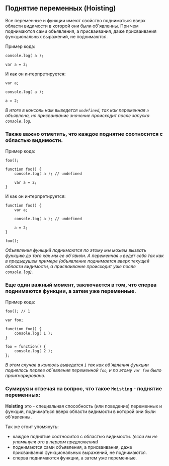 ## Поднятие переменных (Hoisting)

Все переменные и функции имеют свойство подниматься вверх области видимости в которой они были об`явленны.
При чем поднимаются сами объявления, а присваивания, даже присваивания функциональных выражений, не поднимаются.

Пример кода:
```ecmascript 6
console.log( a );

var a = 2;
```


И как он интерпретируется:
```ecmascript 6
var a;

console.log( a );

a = 2;
```

_В итоге в консоль нам выведется `undefined`, так как переменная `а` объявлена, 
но присваивание значение происходит после запуска `console.log`._


### Также важно отметить, что каждое поднятие соотносится с областью видимости.

Пример кода:
```ecmascript 6
foo();

function foo() {
    console.log( a ); // undefined

    var a = 2;
}
```

И как он интерпретируется:
```ecmascript 6
function foo() {
    var a;

    console.log( a ); // undefined

    a = 2;
}

foo();
```

_Объявления функций поднимаются по этому мы можем вызвать функцию до того как мы ее об\`явили. 
А переменная `а` ведет себя так как в предыдущем примере (объявление поднимается вверх текущей области видимости, 
а присваивание происходит уже после `console.log`)._

### Еще один важный момент, заключается в том, что сперва поднимаются функции, а затем уже переменные.

Пример кода:
```ecmascript 6
foo(); // 1

var foo;

function foo() {
	console.log( 1 );
}

foo = function() {
	console.log( 2 );
};
```
_В этом случае в консоль выведется `1` так как об\`явления функции поднялось первее об\`явления переменной `foo`,
и по этому `var foo` было проигнорировано._

### Сумируя и отвечая на вопрос, что такое `Hoisting` - поднятие переменных:

**Hoisting** это - специальная способность (или поведение) переменных и функций, 
подниматься вверх области видимости в которой они были об`явленны.

Так же стоит упомянуть:
- каждое поднятие соотносится с областью видимости. _(если вы не упомянули это в первом предложении)_
- поднимаются сами объявления, а присваивания, даже присваивания функциональных выражений, не поднимаются.
- сперва поднимаются функции, а затем уже переменные.

